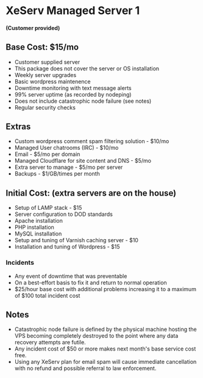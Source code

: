 # XeServ Managed Server 1

#### (Customer provided)

## Base Cost: $15/mo

 - Customer supplied server
  - This package does not cover the server or OS installation
 - Weekly server upgrades
 - Basic wordpress maintenence
 - Downtime monitoring with text message alerts
 - 99% server uptime (as recorded by nodeping)
  - Does not include catastrophic node failure (see notes)
 - Regular security checks

## Extras

 - Custom wordpress comment spam filtering solution - $10/mo
 - Managed User chatrooms (IRC) - $10/mo
 - Email - $5/mo per domain
 - Managed Cloudflare for site content and DNS - $5/mo
 - Extra server to manage - $5/mo per server
 - Backups - $1/GB/times per month

## Initial Cost: (extra servers are on the house)
 - Setup of LAMP stack - $15
  - Server configuration to DOD standards
  - Apache installation
  - PHP installation 
  - MySQL installation
 - Setup and tuning of Varnish caching server - $10
 - Installation and tuning of Wordpress - $15

### Incidents
 - Any event of downtime that was preventable
 - On a best-effort basis to fix it and return to normal operation
 - $25/hour base cost with additional problems increasing it to a maximum of $100 total incident cost

## Notes

 - Catastrophic node failure is defined by the physical machine hosting the VPS becoming completely destroyed to the point where any data recovery attempts are futile.
 - Any incident cost of $50 or more makes next month's base service cost free.
 - Using any XeServ plan for email spam will cause immediate cancellation with no refund and possible referral to law enforcement.
